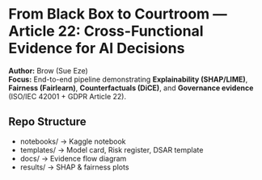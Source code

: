 ﻿# From Black Box to Courtroom — Article 22: Cross-Functional Evidence for AI Decisions

**Author:** Brow (Sue Eze)  
**Focus:** End-to-end pipeline demonstrating **Explainability (SHAP/LIME)**, **Fairness (Fairlearn)**, **Counterfactuals (DiCE)**, and **Governance evidence** (ISO/IEC 42001 + GDPR Article 22).

## Repo Structure
- notebooks/ → Kaggle notebook
- templates/ → Model card, Risk register, DSAR template
- docs/ → Evidence flow diagram
- results/ → SHAP & fairness plots
